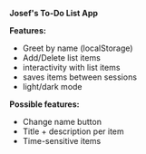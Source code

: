 **Josef's To-Do List App**

**Features:**
- Greet by name (localStorage)
- Add/Delete list items
- interactivity with list items
- saves items between sessions
- light/dark mode

**Possible features:**
- Change name button
- Title + description per item
- Time-sensitive items
